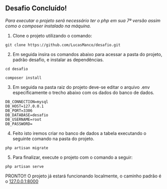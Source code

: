 ## Desafio Concluído!

*Para executar o projeto será necessário ter o php em sua 7ª versão assim como o composer instalado na máquina.*


1) Clone o projeto utilizando o comando:
```
git clone https://github.com/LucasManco/desafio.git
```
2) Em seguida insira os comandos abaixo para acessar a pasta do projeto, padrão desafio, e instalar as dependências.
```
cd desafio
```
```
composer install
```

3) Em seguida na pasta raiz do projeto deve-se editar o arquivo .env especificamente o trecho abaixo com os dados do banco de dados.
```
DB_CONNECTION=mysql
DB_HOST=127.0.0.1
DB_PORT=3306
DB_DATABASE=desafio
DB_USERNAME=root
DB_PASSWORD=
```

4) Feito isto iremos criar no banco de dados a tabela executando o seguinte comando na pasta do projeto.
```
php artisan migrate
```

5) Para finalizar, execute o projeto com o comando a seguir:
```
php artisan serve
```

PRONTO!! O projeto já estará funcionando localmente, o caminho padrão é o [127.0.0.1:8000](http://127.0.0.1:8000/)
